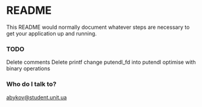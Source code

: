 # README #

This README would normally document whatever steps are necessary to get your application up and running.

### TODO ###

Delete comments
Delete printf
change putendl_fd into putendl
optimise with binary operations

### Who do I talk to? ###

abykov@student.unit.ua